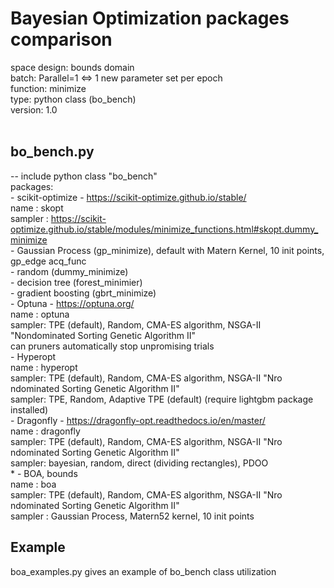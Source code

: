  #                         Bayesian Optimization packages comparison 
 space design: bounds domain <br />
 batch: Parallel=1 <=> 1 new parameter set per epoch <br />
 function: minimize <br />
 type: python class (bo_bench) <br />
 version: 1.0 <br /> <br />

## bo_bench.py
-- include python class "bo_bench" <br />
packages:  <br />
        - scikit-optimize - https://scikit-optimize.github.io/stable/  <br />
              name : skopt  <br />
              sampler :  https://scikit-optimize.github.io/stable/modules/minimize_functions.html#skopt.dummy_minimize  <br />
                        - Gaussian Process (gp_minimize), default with Matern Kernel, 10 init points, gp_edge acq_func  <br />
                        - random (dummy_minimize)  <br />
                        - decision tree (forest_minimier)  <br />
                        - gradient boosting (gbrt_minimize)  <br />
        - Optuna - https://optuna.org/  <br />
              name : optuna <br />
              sampler: TPE (default), Random,  CMA-ES algorithm, NSGA-II "Nondominated Sorting Genetic Algorithm II" <br />
                       can pruners automatically stop unpromising trials  <br />
         - Hyperopt  <br />
              name : hyperopt <br />
              sampler: TPE (default), Random,  CMA-ES algorithm, NSGA-II "Nro ndominated Sorting Genetic Algorithm II" <br />
              sampler: TPE, Random, Adaptive TPE (default) (require lightgbm package installed) <br />
         - Dragonfly - https://dragonfly-opt.readthedocs.io/en/master/ <br />
              name : dragonfly <br />
              sampler: TPE (default), Random,  CMA-ES algorithm, NSGA-II "Nro ndominated Sorting Genetic Algorithm II" <br />
              sampler: bayesian, random, direct (dividing rectangles), PDOO <br />*        - BOA, bounds <br />
              name : boa <br />
              sampler: TPE (default), Random,  CMA-ES algorithm, NSGA-II "Nro ndominated Sorting Genetic Algorithm II" <br />
              sampler : Gaussian Process, Matern52 kernel, 10 init points <br />
 
 ## Example
 boa_examples.py gives an example of bo_bench class utilization
